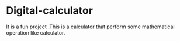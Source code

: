 # Digital-calculator
It is a fun project .This is a calculator that perform some mathematical operation like calculator.
